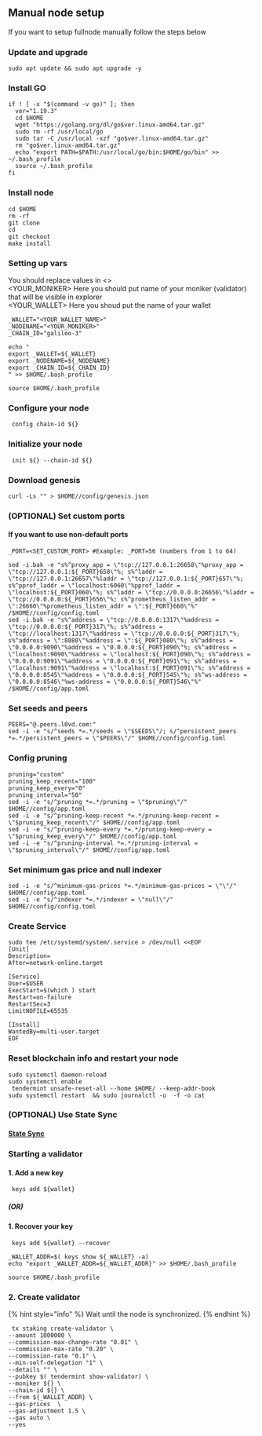## Manual node setup
If you want to setup  fullnode manually follow the steps below

### Update and upgrade
```
sudo apt update && sudo apt upgrade -y
```

### Install GO
```
if ! [ -x "$(command -v go)" ]; then
  ver="1.19.3"
  cd $HOME
  wget "https://golang.org/dl/go$ver.linux-amd64.tar.gz"
  sudo rm -rf /usr/local/go
  sudo tar -C /usr/local -xzf "go$ver.linux-amd64.tar.gz"
  rm "go$ver.linux-amd64.tar.gz"
  echo "export PATH=$PATH:/usr/local/go/bin:$HOME/go/bin" >> ~/.bash_profile
  source ~/.bash_profile
fi
```

### Install node
```
cd $HOME
rm -rf 
git clone 
cd 
git checkout 
make install
```


### Setting up vars
You should replace values in <> <br />
<YOUR_MONIKER> Here you should put name of your moniker (validator) that will be visible in explorer <br />
<YOUR_WALLET> Here you shoud put the name of your wallet

```
_WALLET="<YOUR_WALLET_NAME>"
_NODENAME="<YOUR_MONIKER>"
_CHAIN_ID="galileo-3"
```

```
echo "
export _WALLET=${_WALLET}
export _NODENAME=${_NODENAME}
export _CHAIN_ID=${_CHAIN_ID}
" >> $HOME/.bash_profile

source $HOME/.bash_profile
```


### Configure your node
```
 config chain-id ${}
```

### Initialize your node
```
 init ${} --chain-id ${}
```

### Download genesis
```
curl -Ls "" > $HOME//config/genesis.json
```

### (OPTIONAL) Set custom ports

#### If you want to use non-default ports
```
_PORT=<SET_CUSTOM_PORT> #Example: _PORT=56 (numbers from 1 to 64)
```
```
sed -i.bak -e "s%^proxy_app = \"tcp://127.0.0.1:26658\"%proxy_app = \"tcp://127.0.0.1:${_PORT}658\"%; s%^laddr = \"tcp://127.0.0.1:26657\"%laddr = \"tcp://127.0.0.1:${_PORT}657\"%; s%^pprof_laddr = \"localhost:6060\"%pprof_laddr = \"localhost:${_PORT}060\"%; s%^laddr = \"tcp://0.0.0.0:26656\"%laddr = \"tcp://0.0.0.0:${_PORT}656\"%; s%^prometheus_listen_addr = \":26660\"%prometheus_listen_addr = \":${_PORT}660\"%" /$HOME//config/config.toml
sed -i.bak -e "s%^address = \"tcp://0.0.0.0:1317\"%address = \"tcp://0.0.0.0:${_PORT}317\"%; s%^address = \"tcp://localhost:1317\"%address = \"tcp://0.0.0.0:${_PORT}317\"%; s%^address = \":8080\"%address = \":${_PORT}080\"%; s%^address = \"0.0.0.0:9090\"%address = \"0.0.0.0:${_PORT}090\"%; s%^address = \"localhost:9090\"%address = \"localhost:${_PORT}090\"%; s%^address = \"0.0.0.0:9091\"%address = \"0.0.0.0:${_PORT}091\"%; s%^address = \"localhost:9091\"%address = \"localhost:${_PORT}091\"%; s%^address = \"0.0.0.0:8545\"%address = \"0.0.0.0:${_PORT}545\"%; s%^ws-address = \"0.0.0.0:8546\"%ws-address = \"0.0.0.0:${_PORT}546\"%" /$HOME//config/app.toml
```


### Set seeds and peers
```
PEERS="@.peers.l0vd.com:"
sed -i -e "s/^seeds *=.*/seeds = \"$SEEDS\"/; s/^persistent_peers *=.*/persistent_peers = \"$PEERS\"/" $HOME//config/config.toml
```

### Config pruning
```
pruning="custom"
pruning_keep_recent="100"
pruning_keep_every="0"
pruning_interval="50"
sed -i -e "s/^pruning *=.*/pruning = \"$pruning\"/" $HOME//config/app.toml
sed -i -e "s/^pruning-keep-recent *=.*/pruning-keep-recent = \"$pruning_keep_recent\"/" $HOME//config/app.toml
sed -i -e "s/^pruning-keep-every *=.*/pruning-keep-every = \"$pruning_keep_every\"/" $HOME//config/app.toml
sed -i -e "s/^pruning-interval *=.*/pruning-interval = \"$pruning_interval\"/" $HOME//config/app.toml
```

### Set minimum gas price and null indexer
```
sed -i -e "s/^minimum-gas-prices *=.*/minimum-gas-prices = \"\"/" $HOME//config/app.toml
sed -i -e "s/^indexer *=.*/indexer = \"null\"/" $HOME//config/config.toml
```

### Create Service
```
sudo tee /etc/systemd/system/.service > /dev/null <<EOF
[Unit]
Description= 
After=network-online.target

[Service]
User=$USER
ExecStart=$(which ) start
Restart=on-failure
RestartSec=3
LimitNOFILE=65535

[Install]
WantedBy=multi-user.target
EOF
```

### Reset blockchain info and restart your node
```
sudo systemctl daemon-reload
sudo systemctl enable 
 tendermint unsafe-reset-all --home $HOME/ --keep-addr-book
sudo systemctl restart  && sudo journalctl -u  -f -o cat
```

### (OPTIONAL) Use State Sync

#### [State Sync]()


### Starting a validator

#### 1. Add a new key
```
 keys add ${wallet}
```
##### (OR)

#### 1. Recover your key
```
 keys add ${wallet} --recover
```

```
_WALLET_ADDR=$( keys show ${_WALLET} -a)
echo "export _WALLET_ADDR=${_WALLET_ADDR}" >> $HOME/.bash_profile

source $HOME/.bash_profile
```


### 2. Create validator

{% hint style="info" %}
Wait until the node is synchronized.
{% endhint %}

```
 tx staking create-validator \
--amount 1000000 \
--commission-max-change-rate "0.01" \
--commission-max-rate "0.20" \
--commission-rate "0.1" \
--min-self-delegation "1" \
--details "" \
--pubkey $( tendermint show-validator) \
--moniker ${} \
--chain-id ${} \
--from ${_WALLET_ADDR} \
--gas-prices  \
--gas-adjustment 1.5 \
--gas auto \
--yes
```

